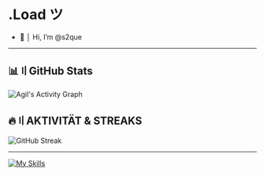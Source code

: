 # .Load ツ

- 👋 │ Hi, I’m @s2que

---

## 📊〢GitHub Stats

![Agil's Activity Graph](https://github-readme-activity-graph.vercel.app/graph?username=s2que&theme=react-dark&hide_border=true)


## 🔥〢**AKTIVITÄT & STREAKS**  
![GitHub Streak](https://streak-stats.demolab.com/?user=s2que&theme=dark&hiden_border=true)

---

[![My Skills](https://skillicons.dev/icons?i=discord,python,html,css,js&perline=6)](https://skillicons.dev) 
